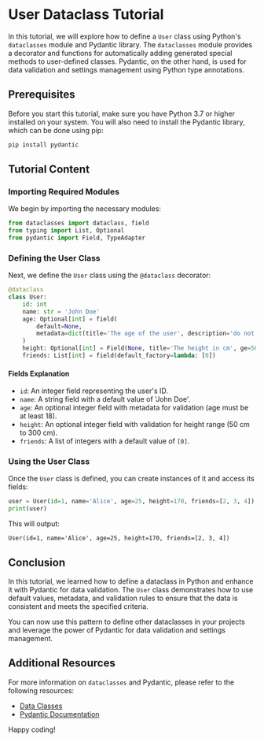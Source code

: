 # User Dataclass Tutorial

In this tutorial, we will explore how to define a `User` class using Python's `dataclasses` module and Pydantic library. The `dataclasses` module provides a decorator and functions for automatically adding generated special methods to user-defined classes. Pydantic, on the other hand, is used for data validation and settings management using Python type annotations.

## Prerequisites

Before you start this tutorial, make sure you have Python 3.7 or higher installed on your system. You will also need to install the Pydantic library, which can be done using pip:

```bash
pip install pydantic
```

## Tutorial Content

### Importing Required Modules

We begin by importing the necessary modules:

```python
from dataclasses import dataclass, field 
from typing import List, Optional
from pydantic import Field, TypeAdapter
```

### Defining the User Class

Next, we define the `User` class using the `@dataclass` decorator:

```python
@dataclass
class User:
    id: int 
    name: str = 'John Doe'
    age: Optional[int] = field(
        default=None,
        metadata=dict(title='The age of the user', description='do not lie!', ge=18)
    )
    height: Optional[int] = Field(None, title='The height in cm', ge=50, le=300)
    friends: List[int] = field(default_factory=lambda: [0])
```

#### Fields Explanation

- `id`: An integer field representing the user's ID.
- `name`: A string field with a default value of 'John Doe'.
- `age`: An optional integer field with metadata for validation (age must be at least 18).
- `height`: An optional integer field with validation for height range (50 cm to 300 cm).
- `friends`: A list of integers with a default value of `[0]`.

### Using the User Class

Once the `User` class is defined, you can create instances of it and access its fields:

```python
user = User(id=1, name='Alice', age=25, height=170, friends=[2, 3, 4])
print(user)
```

This will output:

```
User(id=1, name='Alice', age=25, height=170, friends=[2, 3, 4])
```

## Conclusion

In this tutorial, we learned how to define a dataclass in Python and enhance it with Pydantic for data validation. The `User` class demonstrates how to use default values, metadata, and validation rules to ensure that the data is consistent and meets the specified criteria.

You can now use this pattern to define other dataclasses in your projects and leverage the power of Pydantic for data validation and settings management.

## Additional Resources

For more information on `dataclasses` and Pydantic, please refer to the following resources:

- [Data Classes](https://docs.python.org/3/library/dataclasses.html)
- [Pydantic Documentation](https://pydantic-docs.helpmanual.io/)

Happy coding!